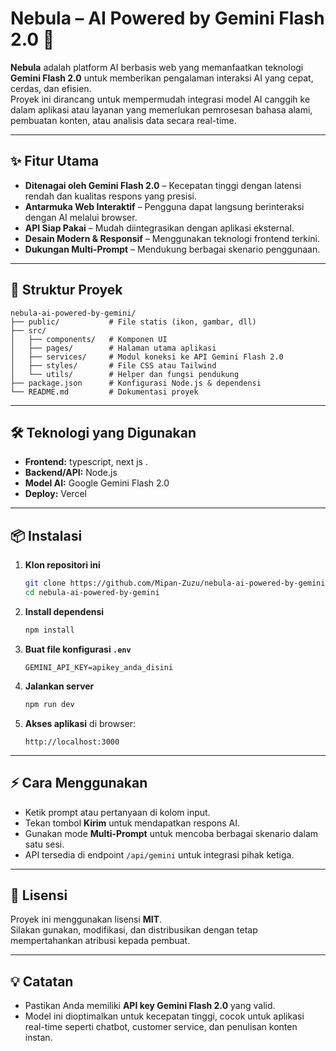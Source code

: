 # Nebula – AI Powered by Gemini Flash 2.0 🚀

**Nebula** adalah platform AI berbasis web yang memanfaatkan teknologi **Gemini Flash 2.0** untuk memberikan pengalaman interaksi AI yang cepat, cerdas, dan efisien.  
Proyek ini dirancang untuk mempermudah integrasi model AI canggih ke dalam aplikasi atau layanan yang memerlukan pemrosesan bahasa alami, pembuatan konten, atau analisis data secara real-time.

---

## ✨ Fitur Utama
- **Ditenagai oleh Gemini Flash 2.0** – Kecepatan tinggi dengan latensi rendah dan kualitas respons yang presisi.
- **Antarmuka Web Interaktif** – Pengguna dapat langsung berinteraksi dengan AI melalui browser.
- **API Siap Pakai** – Mudah diintegrasikan dengan aplikasi eksternal.
- **Desain Modern & Responsif** – Menggunakan teknologi frontend terkini.
- **Dukungan Multi-Prompt** – Mendukung berbagai skenario penggunaan.

---

## 📂 Struktur Proyek
```
nebula-ai-powered-by-gemini/
├── public/           # File statis (ikon, gambar, dll)
├── src/
│   ├── components/   # Komponen UI
│   ├── pages/        # Halaman utama aplikasi
│   ├── services/     # Modul koneksi ke API Gemini Flash 2.0
│   ├── styles/       # File CSS atau Tailwind
│   └── utils/        # Helper dan fungsi pendukung
├── package.json      # Konfigurasi Node.js & dependensi
└── README.md         # Dokumentasi proyek
```

---

## 🛠️ Teknologi yang Digunakan
- **Frontend:** typescript, next js .
- **Backend/API:** Node.js 
- **Model AI:** Google Gemini Flash 2.0
- **Deploy:** Vercel 

---

## 📦 Instalasi
1. **Klon repositori ini**
   ```bash
   git clone https://github.com/Mipan-Zuzu/nebula-ai-powered-by-gemini.git
   cd nebula-ai-powered-by-gemini
   ```
2. **Install dependensi**
   ```bash
   npm install
   ```
3. **Buat file konfigurasi `.env`**
   ```env
   GEMINI_API_KEY=apikey_anda_disini
   ```
4. **Jalankan server**
   ```bash
   npm run dev
   ```
5. **Akses aplikasi** di browser:
   ```
   http://localhost:3000
   ```

---

## ⚡ Cara Menggunakan
- Ketik prompt atau pertanyaan di kolom input.
- Tekan tombol **Kirim** untuk mendapatkan respons AI.
- Gunakan mode **Multi-Prompt** untuk mencoba berbagai skenario dalam satu sesi.
- API tersedia di endpoint `/api/gemini` untuk integrasi pihak ketiga.

---

## 📜 Lisensi
Proyek ini menggunakan lisensi **MIT**.  
Silakan gunakan, modifikasi, dan distribusikan dengan tetap mempertahankan atribusi kepada pembuat.

---

## 💡 Catatan
- Pastikan Anda memiliki **API key Gemini Flash 2.0** yang valid.
- Model ini dioptimalkan untuk kecepatan tinggi, cocok untuk aplikasi real-time seperti chatbot, customer service, dan penulisan konten instan.
